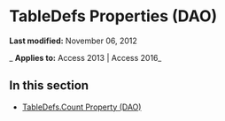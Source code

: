 
# TableDefs Properties (DAO)

 **Last modified:** November 06, 2012

 _ **Applies to:** Access 2013 | Access 2016_

## In this section


- [TableDefs.Count Property (DAO)](6e2cf3e5-524f-a643-b1dc-99a4b2bb2e63.md)
    
